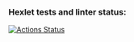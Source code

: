 ### Hexlet tests and linter status:
[![Actions Status](https://github.com/Moneyflies/python-project-49/workflows/hexlet-check/badge.svg)](https://github.com/Moneyflies/python-project-49/actions)